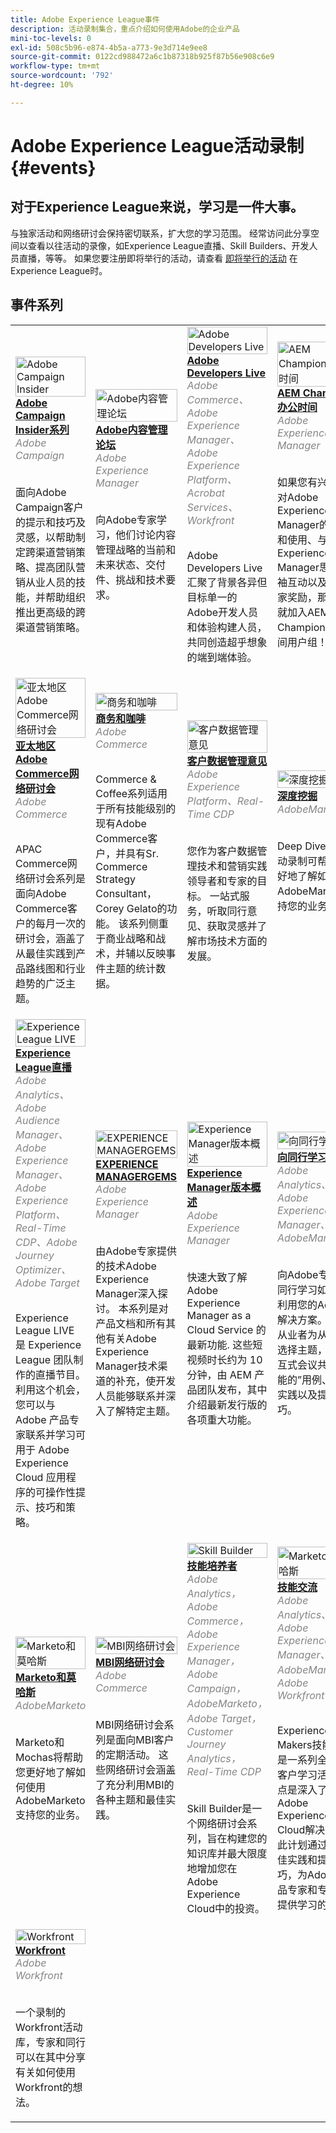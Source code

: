 ```yaml
---
title: Adobe Experience League事件
description: 活动录制集合，重点介绍如何使用Adobe的企业产品
mini-toc-levels: 0
exl-id: 508c5b96-e874-4b5a-a773-9e3d714e9ee8
source-git-commit: 0122cd988472a6c1b87318b925f87b56e908c6e9
workflow-type: tm+mt
source-wordcount: '792'
ht-degree: 10%

---
```


# Adobe Experience League活动录制 {#events}

## 对于Experience League来说，学习是一件大事。

与独家活动和网络研讨会保持密切联系，扩大您的学习范围。 经常访问此分享空间以查看以往活动的录像，如Experience League直播、Skill Builders、开发人员直播，等等。 如果您要注册即将举行的活动，请查看 [即将举行的活动](https://%65xperienceleague.adobe.com/events/?lang=en) 在Experience League时。

## 事件系列

<table>
  <tr>
   <td>
      <a href="/help/adobe-campaign-insider/overview.md">
      <img style="width:100%" alt="Adobe Campaign Insider" src="https://cdn.experienceleague.adobe.com/thumb/exl-event-adobe-campaign-insider-series.png"/>      
      </a>
      <div>
         <a href="/help/adobe-campaign-insider/overview.md"><strong>Adobe Campaign Insider系列</strong></a>
        <br/><em class="title is-size-7" style="color: #858585;"> Adobe Campaign</em>
      </div>
      <p>
        <br/>
         面向Adobe Campaign客户的提示和技巧及灵感，以帮助制定跨渠道营销策略、提高团队营销从业人员的技能，并帮助组织推出更高级的跨渠道营销策略。
      </p>
    </td>
   <td>
      <a href="/help/adobe-content-management-forum/overview.md">
      <img style="width:100%" alt="Adobe内容管理论坛" src="https://cdn.experienceleague.adobe.com/thumb/exl-event-adobe-content-management-forum.png"/>
      </a>
      <div>
         <a href="/help/adobe-content-management-forum/overview.md"><strong>Adobe内容管理论坛</strong></a>
        <br/><em class="title is-size-7" style="color: #858585;">Adobe Experience Manager</em>
      </div>
      <p>
        <br/>
         向Adobe专家学习，他们讨论内容管理战略的当前和未来状态、交付件、挑战和技术要求。
      </p>
    </td>
   <td>
      <a href="/help/adobe-developers-live/overview.md">
      <img style="width:100%" alt="Adobe Developers Live" src="https://cdn.experienceleague.adobe.com/thumb/exl-event-adobe-developers-live.png"/>
      </a>
      <div>
         <a href="/help/adobe-developers-live/overview.md"><strong>Adobe Developers Live</strong></a>
        <br/><em class="title is-size-7" style="color: #858585;">Adobe Commerce、Adobe Experience Manager、Adobe Experience Platform、Acrobat Services、Workfront</em>
      </div>
      <p>
        <br/>
         Adobe Developers Live汇聚了背景各异但目标单一的Adobe开发人员和体验构建人员，共同创造超乎想象的端到端体验。
      </p>
    </td>
    <td>
      <a href="/help/aem-champion-office-hours/overview.md">
      <img style="width:100%" alt="AEM Champion办公时间" src="https://cdn.experienceleague.adobe.com/thumb/exl-event-aem-champions.png"/>
      </a>
      <div>
         <a href="/help/aem-champion-office-hours/overview.md"><strong>AEM Champion办公时间</strong></a>
        <br/><em class="title is-size-7" style="color: #858585;">Adobe Experience Manager</em>
      </div>
      <p>
        <br/>
         如果您有兴趣增进对Adobe Experience Manager的了解和使用、与Experience Manager思想领袖互动以及获得独家奖励，那么现在就加入AEM Champion办公时间用户组！
      </p>
    </td> 
    </tr>
    <tr>
   <td>
      <a href="/help/apac-commerce/overview.md">
      <img style="width:100%" alt="亚太地区Adobe Commerce网络研讨会" src="https://cdn.experienceleague.adobe.com/thumb/exl-event-apac-commerce-series.png"/>
      </a>
      <div>
         <a href="/help/apac-commerce/overview.md"><strong>亚太地区Adobe Commerce网络研讨会</strong></a>
        <br/><em class="title is-size-7" style="color: #858585;">Adobe Commerce</em>
      </div>
      <p>
        <br/>
         APAC Commerce网络研讨会系列是面向Adobe Commerce客户的每月一次的研讨会，涵盖了从最佳实践到产品路线图和行业趋势的广泛主题。
      </p>
    </td>
   <td>
      <a href="/help/commerce-and-coffee/overview.md">
      <img style="width:100%" alt="商务和咖啡" src="https://cdn.experienceleague.adobe.com/thumb/exl-event-commerce-and-coffee.png"/>
      </a>
      <div>
         <a href="/help/commerce-and-coffee/overview.md"><strong>商务和咖啡</strong></a>
        <br/><em class="title is-size-7" style="color: #858585;">Adobe Commerce</em>
      </div>
      <p>
        <br/>
         Commerce &amp; Coffee系列适用于所有技能级别的现有Adobe Commerce客户，并具有Sr. Commerce Strategy Consultant， Corey Gelato的功能。 该系列侧重于商业战略和战术，并辅以反映事件主题的统计数据。
      </p>
    </td>
   <td>
      <a href="/help/customer-data-management-voices/overview.md">
      <img style="width:100%" alt="客户数据管理意见" src="https://cdn.experienceleague.adobe.com/thumb/exl-event-customer-data-management-voices.png"/>
      </a>
      <div>
         <a href="/help/customer-data-management-voices/overview.md"><strong>客户数据管理意见</strong></a>
        <br/><em class="title is-size-7" style="color: #858585;">Adobe Experience Platform、Real-Time CDP</em>
      </div>
      <p>
        <br/>
         您作为客户数据管理技术和营销实践领导者和专家的目标。 一站式服务，听取同行意见、获取灵感并了解市场技术方面的发展。
      </p>
    </td>
   <td>
      <a href="/help/deep-dives/overview.md">
      <img style="width:100%" alt="深度挖掘" src="https://cdn.experienceleague.adobe.com/thumb/exl-event-deep-dives.png"/>
      </a>
      <div>
         <a href="/help/deep-dives/overview.md"><strong>深度挖掘</strong></a>
        <br/><em class="title is-size-7" style="color: #858585;">AdobeMarketo</em>
      </div>
      <p>
        <br/>
         Deep Dive按需活动录制可帮助您更好地了解如何使用AdobeMarketo支持您的业务。
      </p>
    </td>
    </tr>
    <tr>
   <td>
      <a href="/help/experience-league-live/overview.md">
      <img style="width:100%" alt="Experience League LIVE" src="https://cdn.experienceleague.adobe.com/thumb/exl-event-experience-league-live.png"/>
      </a>
      <div>
         <a href="/help/experience-league-live/overview.md"><strong>Experience League直播</strong></a>
        <br/><em class="title is-size-7" style="color: #858585;">Adobe Analytics、Adobe Audience Manager、Adobe Experience Manager、Adobe Experience Platform、Real-Time CDP、Adobe Journey Optimizer、Adobe Target </em>
      </div>
      <p>
        <br/>Experience League LIVE 是 Experience League 团队制作的直播节目。利用这个机会，您可以与 Adobe 产品专家联系并学习可用于 Adobe Experience Cloud 应用程序的可操作性提示、技巧和策略。
      </p>
    </td>
   <td>
      <a href="/help/experience-manager-gems/overview.md">
      <img style="width:100%" alt="EXPERIENCE MANAGERGEMS" src="https://cdn.experienceleague.adobe.com/thumb/exl-event-aem-gems.png"/>
      </a>
      <div>
         <a href="/help/experience-manager-gems/overview.md"><strong>EXPERIENCE MANAGERGEMS</strong></a>
        <br/><em class="title is-size-7" style="color: #858585;">Adobe Experience Manager</em>
      </div>
      <p>
        <br/>
         由Adobe专家提供的技术Adobe Experience Manager深入探讨。 本系列是对产品文档和所有其他有关Adobe Experience Manager技术渠道的补充，使开发人员能够联系并深入了解特定主题。
      </p>
    </td>
    <td>
      <a href="/help/experience-manager-release-overview/overview.md">
      <img style="width:100%" alt="Experience Manager版本概述" src="https://cdn.experienceleague.adobe.com/thumb/exl-event-experience-manager-release-overview.png"/>
      </a>
      <div>
         <a href="/help/experience-manager-release-overview/overview.md"><strong>Experience Manager版本概述</strong></a>
        <br/><em class="title is-size-7" style="color: #858585;">Adobe Experience Manager</em>
      </div>
      <p>
        <br/>
         快速大致了解 Adobe Experience Manager as a Cloud Service 的最新功能. 这些短视频时长约为 10 分钟，由 AEM 产品团队发布，其中介绍最新发行版的各项重大功能。
      </p>
    </td>
    <td>
      <a href="/help/learn-from-your-peers/overview.md">
      <img style="width:100%" alt="向同行学习" src="https://cdn.experienceleague.adobe.com/thumb/exl-event-learn-from-your-peers.png"/>
      </a>
      <div>
         <a href="/help/learn-from-your-peers/overview.md"><strong>向同行学习</strong></a>
        <br/><em class="title is-size-7" style="color: #858585;">Adobe Analytics、Adobe Experience Manager、AdobeMarketo</em>
      </div>
      <p>
        <br/>
         向Adobe专家和同行学习如何充分利用您的Adobe解决方案。 通过从业者为从业人员选择主题，这些交互式会议共享“可能的”用例、最佳实践以及提示和技巧。
      </p>
    </td>
    </tr>
    <tr>
   <td>
      <a href="/help/marketo-and-mochas/overview.md">
      <img style="width:100%" alt="Marketo和莫哈斯" src="https://cdn.experienceleague.adobe.com/thumb/exl-event-marketo-and-mochas.png"/>
      </a>
      <div>
         <a href="/help/marketo-and-mochas/overview.md"><strong>Marketo和莫哈斯</strong></a>
        <br/><em class="title is-size-7" style="color: #858585;">AdobeMarketo</em>
      </div>
      <p>
        <br/>
         Marketo和Mochas将帮助您更好地了解如何使用AdobeMarketo支持您的业务。
      </p>
    </td>
    <td>
      <a href="/help/mbi-webinars/overview.md">
      <img style="width:100%" alt="MBI网络研讨会" src="https://cdn.experienceleague.adobe.com/thumb/exl-event-mbi-webinars.png"/>
      </a>
      <div>
         <a href="/help/mbi-webinars/overview.md"><strong>MBI网络研讨会</strong></a>
        <br/><em class="title is-size-7" style="color: #858585;">Adobe Commerce</em>
      </div>
      <p>
        <br/>
         MBI网络研讨会系列是面向MBI客户的定期活动。 这些网络研讨会涵盖了充分利用MBI的各种主题和最佳实践。
      </p>
    </td>
    <td>
      <a href="/help/skill-builder/overview.md">
      <img style="width:100%" alt="Skill Builder" src="https://cdn.experienceleague.adobe.com/thumb/exl-event-skill-builders.png"/>
      </a>
      <div>
         <a href="/help/skill-builder/overview.md"><strong>技能培养者</strong></a>
        <br/><em class="title is-size-7" style="color: #858585;">Adobe Analytics， Adobe Commerce， Adobe Experience Manager， Adobe Campaign，AdobeMarketo， Adobe Target，Customer Journey Analytics， Real-Time CDP</em>
      </div>
      <p>
        <br/>
         Skill Builder是一个网络研讨会系列，旨在构建您的知识库并最大限度地增加您在Adobe Experience Cloud中的投资。
      </p>
    </td>
   <td>
      <a href="/help/skill-exchange/overview.md">
      <img style="width:100%" alt="Marketo和莫哈斯" src="https://cdn.experienceleague.adobe.com/thumb/exl-event-skill-exchange.png"/>
      </a>
      <div>
         <a href="/help/skill-exchange/overview.md"><strong>技能交流</strong></a>
        <br/><em class="title is-size-7" style="color: #858585;">Adobe Analytics、Adobe Experience Manager、AdobeMarketo、Adobe Workfront</em>
      </div>
      <p>
        <br/>
         Experience Makers技能交流是一系列全球虚拟客户学习活动，重点是深入了解Adobe Experience Cloud解决方案。 此计划通过分享最佳实践和提示与技巧，为Adobe产品专家和专家同行提供学习的机会。
      </p>
    </td>
    </tr>
    <tr>
    <td>
      <a href="/help/workfront/overview.md">
      <img style="width:100%" alt="Workfront" src="https://cdn.experienceleague.adobe.com/thumb/exl-event-workfront.png"/>
      </a>
      <div>
         <a href="/help/workfront/overview.md"><strong>Workfront</strong></a>
        <br/><em class="title is-size-7" style="color: #858585;">Adobe Workfront</em>
      </div>
      <p>
        <br/>
         一个录制的Workfront活动库，专家和同行可以在其中分享有关如何使用Workfront的想法。
      </p>
    </td>
  </tr>    
</table>
